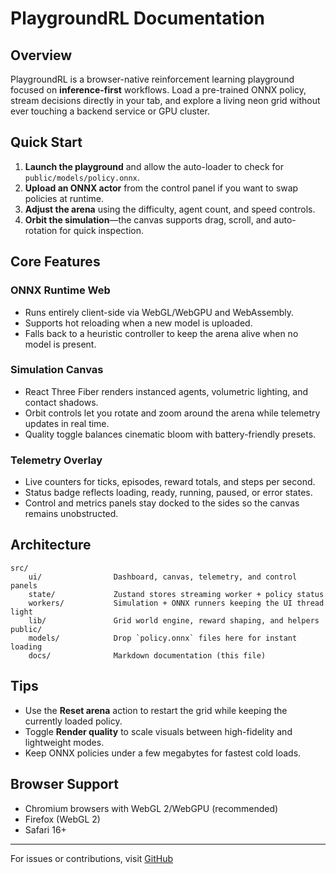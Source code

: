 # PlaygroundRL Documentation

## Overview

PlaygroundRL is a browser-native reinforcement learning playground focused on **inference-first** workflows. Load a pre-trained ONNX policy, stream decisions directly in your tab, and explore a living neon grid without ever touching a backend service or GPU cluster.

## Quick Start

1. **Launch the playground** and allow the auto-loader to check for `public/models/policy.onnx`.
2. **Upload an ONNX actor** from the control panel if you want to swap policies at runtime.
3. **Adjust the arena** using the difficulty, agent count, and speed controls.
4. **Orbit the simulation**—the canvas supports drag, scroll, and auto-rotation for quick inspection.

## Core Features

### ONNX Runtime Web

- Runs entirely client-side via WebGL/WebGPU and WebAssembly.
- Supports hot reloading when a new model is uploaded.
- Falls back to a heuristic controller to keep the arena alive when no model is present.

### Simulation Canvas

- React Three Fiber renders instanced agents, volumetric lighting, and contact shadows.
- Orbit controls let you rotate and zoom around the arena while telemetry updates in real time.
- Quality toggle balances cinematic bloom with battery-friendly presets.

### Telemetry Overlay

- Live counters for ticks, episodes, reward totals, and steps per second.
- Status badge reflects loading, ready, running, paused, or error states.
- Control and metrics panels stay docked to the sides so the canvas remains unobstructed.

## Architecture

```text
src/
    ui/                Dashboard, canvas, telemetry, and control panels
    state/             Zustand stores streaming worker + policy status
    workers/           Simulation + ONNX runners keeping the UI thread light
    lib/               Grid world engine, reward shaping, and helpers
public/
    models/            Drop `policy.onnx` files here for instant loading
    docs/              Markdown documentation (this file)
```

## Tips

- Use the **Reset arena** action to restart the grid while keeping the currently loaded policy.
- Toggle **Render quality** to scale visuals between high-fidelity and lightweight modes.
- Keep ONNX policies under a few megabytes for fastest cold loads.

## Browser Support

- Chromium browsers with WebGL 2/WebGPU (recommended)
- Firefox (WebGL 2)
- Safari 16+

---

For issues or contributions, visit [GitHub](https://github.com/boredbedouin/PlaygroundRL)
